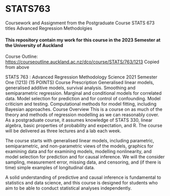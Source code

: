 # STATS763
Coursework and Assignment from the Postgraduate Course STATS 673 titles Advanced Regression Methodolgies
#### This repository contain my work for this course in the 2023 Semester at the University of Auckland

Course Outline: https://courseoutline.auckland.ac.nz/dco/course/STATS/763/1213
Copied from above 

STATS 763 : Advanced Regression Methodology
Science
2021 Semester One (1213) (15 POINTS)
Course Prescription
Generalised linear models, generalised additive models, survival analysis. Smoothing and semiparametric regression. Marginal and conditional models for correlated data. Model selection for prediction and for control of confounding. Model criticism and testing. Computational methods for model fitting, including Bayesian approaches.
Course Overview
This is a course on as much of the theory and methods of regression modelling as we can reasonably cover. As a postgraduate course, it assumes knowledge of STATS 330, linear algebra, basic properties of probability and expectation, and R.   The course will be delivered as three lectures and a lab each week. 

The course starts with generalised linear models,  including parametric, semiparametric, and non-parametric views of the models, graphics for examining data and for examining models, modelling nonlinearity, and model selection for prediction and for causal inference.   We will the consider sampling, measurement error,  missing data, and censoring, and (if there is time) simple examples of longitudinal data. 

A solid understanding of predictive and causal inference is fundamental to statistics and data science, and this course is designed for students who aim to be able to conduct statistical analyses independently. 
